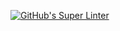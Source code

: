 [![GitHub's Super Linter](https://github.com/CarolynWP/Unit5-02-HTML-ProductOfNumbers/actions/workflows/main.yml/badge.svg)](https://github.com/CarolynWP/Unit5-02-HTML-ProductOfNumbers/actions)